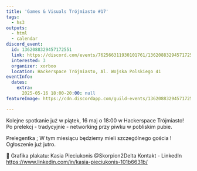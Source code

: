 ```yaml
---
title: 'Games & Visuals Trójmiasto #17'
tags:
  - hs3
outputs:
  - html
  - calendar
discord_event:
  id: 1362088329457172551
  link: https://discord.com/events/762566311930101761/1362088329457172551
  interested: 3
  organizer: xorboo
  location: Hackerspace Trójmiasto, Al. Wojska Polskiego 41
eventInfo:
  dates:
    extra:
      2025-05-16 18:00-20:00: null
featureImage: https://cdn.discordapp.com/guild-events/1362088329457172551/4fab50e67eb6e196cd103ddc1fed1a40.png?size=1024

---
```


Kolejne spotkanie już w piątek, 16 maj o 18:00 w Hackerspace Trójmiasto!
Po prelekcj - tradycyjnie - networking przy piwku w pobliskim pubie.

Prelegentka ;
W tym miesiącu będziemy mieli szczególnego gościa !
Ogłoszenie już jutro.

🎨 Grafika plakatu: Kasia Pieciukonis @Skorpion2Delta 
Kontakt - LinkedIn https://www.linkedin.com/in/kasia-pieciukonis-101b6631b/
